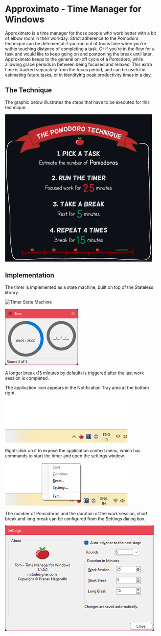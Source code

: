 # Approximato - Time Manager for Windows

Approximato is a time manager for those people who work better with a bit of elbow room in their workday. Strict adherence to the Pomodoro technique can be detrimental if you run out of focus time when you're within touching distance of completing a task. Or if you're in the flow for a task and would like to keep going on and postponing the break until later. Approximato keeps to the general on-off cycle of a Pomodoro, while allowing grace periods in between being focused and relaxed. This extra time is tracked separately from the focus period, and can be useful in estimating future tasks, or in identifying peak productivity times in a day.

## The Technique

The graphic below illustrates the steps that have to be executed for this technique.

![](assets/pomodoro-technique.png)

## Implementation

The timer is implemented as a state machine, built on top of the Stateless library.

![Timer State Machine](http://www.plantuml.com/plantuml/proxy?cache=no&src=https://raw.githubusercontent.com/pranavnegandhi/Approximato/pranavnegandhi-patch-1/state-machine-diagram.pu)



![](assets/tom-main-window.png)

A longer break (15 minutes by default) is triggered after the last work session is completed.

The application icon appears in the Notification Tray area at the bottom right.

![](assets/tom-notification-icon.png)

Right-click on it to expose the application context menu, which has commands to start the timer and open the settings window.

![](assets/tom-context-menu.png)

The number of Pomodoros and the duration of the work session, short break and long break can be configured from the Settings dialog box.

![](assets/tom-settings-window.png)
